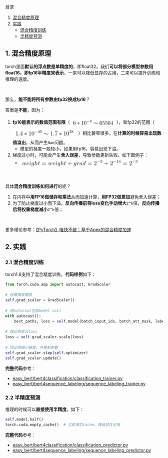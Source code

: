 目录
1. [混合精度原理](#1-混合精度原理)
2. [实践](#2-实践)
   - [混合精度训练](#21-混合精度训练)
   - [半精度预测](#22-半精度预测)

## 1. 混合精度原理
torch里面**默认的浮点数是单精度的**，即float32。我们**可以将部分模型参数用float16，即fp16半精度来表示**，一来可以降低显存的占用，二来可以提升训练和推理的速度。

<br>

那么，**能不能将所有参数由fp32换成fp16**？

答案是**不能**，因为：
1. **fp16能表示的数值范围有限**（<img height="35" src="images/fp16-range.png" align="center"/>），和fp32的范围（<img height="35" src="images/fp32-range.png" align="center"/>
   ）相比要窄很多，在**计算的时候容易出现数值溢出**，从而产生`Nan`问题。
   - 模型的梯度一般较小，如果用fp16，容易出现下溢。
2. 梯度过小时，可能会产生**舍入误差**，导致参数更新失败。如下图例子：
   - <img height="35" src="images/rounding-error.png" align="center"/>

<br>

具体**混合精度训练如何进行**的呢？
1. 在内存中**用FP16做储存和乘法**从而加速计算，**用FP32做累加**避免舍入误差；
2. 为了防止梯度过小而下溢，**反向传播前将loss变化手动增大**`2^k`倍，**反向传播后将权重梯度减小**`2^k`倍；

<br>

更多理论参考：[【PyTorch】唯快不破：基于Apex的混合精度加速](https://zhuanlan.zhihu.com/p/79887894)

## 2. 实践
### 2.1 混合精度训练
torch1.6支持了混合精度训练，**代码样例**如下：

```python
from torch.cuda.amp import autocast, GradScaler

# 设置梯度缩放
self.grad_scaler = GradScaler()

# 用autocast包装model call
with autocast():
    best_paths, loss = self.model(batch_input_ids, batch_att_mask, labels=batch_label_ids)

# 按比例放大loss
loss = self.grad_scaler.scale(loss)

# 同比例缩小梯度，并更新参数
self.grad_scaler.step(self.optimizer)
self.grad_scaler.update()
```
**完整代码**参考：

- [easy_bert/bert4classification/classification_trainer.py](https://github.com/waking95/easy-bert/blob/main/easy_bert/bert4classification/classification_trainer.py)
- [easy_bert/bert4sequence_labeling/sequence_labeling_trainer.py](https://github.com/waking95/easy-bert/blob/main/easy_bert/bert4sequence_labeling/sequence_labeling_trainer.py)

### 2.2 半精度预测
推理的时候可以**直接使用半精度**，如下：

```python
self.model.half()
torch.cuda.empty_cache()  # 立即清空cache，降低显存占用
```

**完整代码**参考：
- [easy_bert/bert4classification/classification_predictor.py](https://github.com/waking95/easy-bert/blob/main/easy_bert/bert4classification/classification_predictor.py)
- [easy_bert/bert4sequence_labeling/sequence_labeling_predictor.py](https://github.com/waking95/easy-bert/blob/main/easy_bert/bert4sequence_labeling/sequence_labeling_predictor.py)

